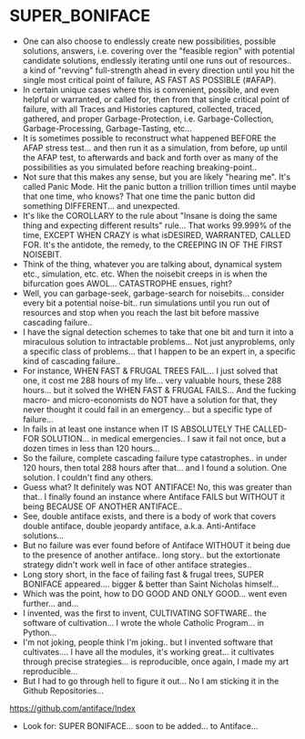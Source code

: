 SUPER_BONIFACE
=============
* One can also choose to endlessly create new possibilities, possible solutions, answers, i.e. covering over the "feasible region" with potential candidate solutions, endlessly iterating until one runs out of resources.. a kind of "revving" full-strength ahead in every direction until you hit the single most critical point of failure, AS FAST AS POSSIBLE (#AFAP).
* In certain unique cases where this is convenient, possible, and even helpful or warranted, or called for, then from that single critical point of failure, with all Traces and Histories captured, collected, traced, gathered, and proper Garbage-Protection, i.e. Garbage-Collection, Garbage-Processing, Garbage-Tasting, etc...
* It is sometimes possible to reconstruct what happened BEFORE the AFAP stress test... and then run it as a simulation, from before, up until the AFAP test, to afterwards and back and forth over as many of the possibilities as you simulated before reaching breaking-point..
* Not sure that this makes any sense, but you are likely "hearing me". It's called Panic Mode. Hit the panic button a trillion trillion times until maybe that one time, who knows? That one time the panic button did something DIFFERENT... and unexpected.
* It's like the COROLLARY to the rule about "Insane is doing the same thing and expecting different results" rule... That works 99.999% of the time, EXCEPT WHEN CRAZY is what isDESIRED, WARRANTED, CALLED FOR. It's the antidote, the remedy, to the CREEPING IN OF THE FIRST NOISEBIT.
* Think of the thing, whatever you are talking about, dynamical system etc., simulation, etc. etc. When the noisebit creeps in is when the bifurcation goes AWOL... CATASTROPHE ensues, right?
* Well, you can garbage-seek, garbage-search for noisebits... consider every bit a potential noise-bit.. run simulations until you run out of resources and stop when you reach the last bit before massive cascading failure..
* I have the signal detection schemes to take that one bit and turn it into a miraculous solution to intractable problems... Not just anyproblems, only a specific class of problems... that I happen to be an expert in, a specific kind of cascading failure..
* For instance, WHEN FAST & FRUGAL TREES FAIL... I just solved that one, it cost me 288 hours of my life... very valuable hours, these 288 hours... but it solved the WHEN FAST & FRUGAL FAILS... And the fucking macro- and micro-economists do NOT have a solution for that, they never thought it could fail in an emergency... but a specific type of failure...
* In fails in at least one instance when IT IS ABSOLUTELY THE CALLED-FOR SOLUTION... in medical emergencies.. I saw it fail not once, but a dozen times in less than 120 hours...
* So the failure, complete cascading failure type catastrophes.. in under 120 hours, then total 288 hours after that... and I found a solution. One solution. I couldn't find any others.
* Guess what? It definitely was NOT ANTIFACE! No, this was greater than that.. I finally found an instance where Antiface FAILS but WITHOUT it being BECAUSE OF ANOTHER ANTIFACE..
* See, double antiface exists, and there is a body of work that covers double antiface, double jeopardy antiface, a.k.a. Anti-Antiface solutions...
* But no failure was ever found before of Antiface WITHOUT it being due to the presence of another antiface.. long story.. but the extortionate strategy didn't work well in face of other antiface strategies..
* Long story short, in the face of failing fast & frugal trees, SUPER BONIFACE appeared.... bigger & better than Saint Nicholas himself...
* Which was the point, how to DO GOOD AND ONLY GOOD... went even further... and...
* I invented, was the first to invent, CULTIVATING SOFTWARE.. the software of cultivation... I wrote the whole Catholic Program... in Python...
* I'm not joking, people think I'm joking.. but I invented software that cultivates.... I have all the modules, it's working great... it cultivates through precise strategies... is reproducible, once again, I made my art reproducible...
* But I had to go through hell to figure it out... No I am sticking it in the Github Repositories...

https://github.com/antiface/Index

* Look for: SUPER BONIFACE... soon to be added... to Antiface...﻿
